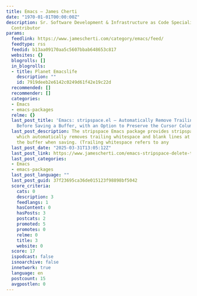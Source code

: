 ```yaml
---
title: Emacs – James Cherti
date: "1970-01-01T00:00:00Z"
description: Sr. Software Development & Infrastructure as Code Specialist | Open Source
  Contributor
params:
  feedlink: https://www.jamescherti.com/category/emacs/feed/
  feedtype: rss
  feedid: b13aa09170aa5c5607bbab648653c817
  websites: {}
  blogrolls: []
  in_blogrolls:
  - title: Planet Emacslife
    description: ""
    id: 7919deeb2e6142c0249d61f42e19c22d
  recommended: []
  recommender: []
  categories:
  - Emacs
  - emacs-packages
  relme: {}
  last_post_title: 'Emacs: stripspace.el – Automatically Remove Trailing Whitespace
    Before Saving a Buffer, with an Option to Preserve the Cursor Column'
  last_post_description: The stripspace Emacs package provides stripspace-local-mode,
    which automatically removes trailing whitespace and blank lines at the end of
    the buffer when saving. (Trailing whitespace refers to any
  last_post_date: "2025-03-31T13:05:12Z"
  last_post_link: https://www.jamescherti.com/emacs-stripspace-delete-trailing-whitespace-clean/
  last_post_categories:
  - Emacs
  - emacs-packages
  last_post_language: ""
  last_post_guid: 37f23695ca36de015123f98898bf5042
  score_criteria:
    cats: 0
    description: 3
    feedlangs: 1
    hasContent: 0
    hasPosts: 3
    postcats: 2
    promoted: 5
    promotes: 0
    relme: 0
    title: 3
    website: 0
  score: 17
  ispodcast: false
  isnoarchive: false
  innetwork: true
  language: en
  postcount: 15
  avgpostlen: 0
---
```


